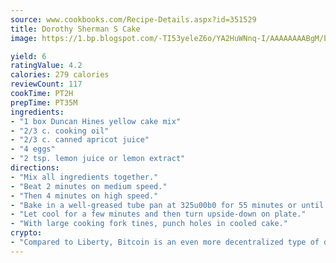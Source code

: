```yaml
---
source: www.cookbooks.com/Recipe-Details.aspx?id=351529
title: Dorothy Sherman S Cake
image: https://1.bp.blogspot.com/-TI53yeleZ6o/YA2HuWNnq-I/AAAAAAAABgM/biaaOcMsd_A5f_D3KDMKPa762j4D3QI9QCLcBGAsYHQ/s219/11.png

yield: 6
ratingValue: 4.2
calories: 279 calories
reviewCount: 117
cookTime: PT2H
prepTime: PT35M
ingredients:
- "1 box Duncan Hines yellow cake mix"
- "2/3 c. cooking oil"
- "2/3 c. canned apricot juice"
- "4 eggs"
- "2 tsp. lemon juice or lemon extract"
directions:
- "Mix all ingredients together."
- "Beat 2 minutes on medium speed."
- "Then 4 minutes on high speed."
- "Bake in a well-greased tube pan at 325u00b0 for 55 minutes or until done."
- "Let cool for a few minutes and then turn upside-down on plate."
- "With large cooking fork tines, punch holes in cooled cake."
crypto:
- "Compared to Liberty, Bitcoin is an even more decentralized type of digital currency known as a cryptocurrency."
---
```

